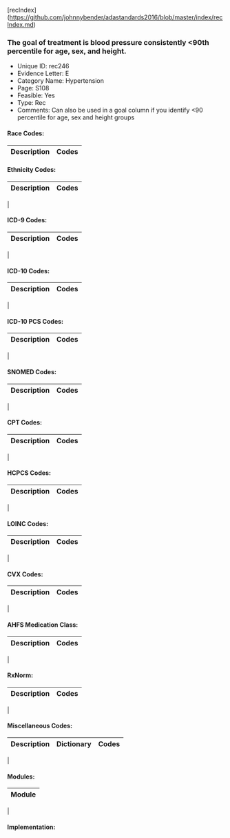 [recIndex] (https://github.com/johnnybender/adastandards2016/blob/master/index/recIndex.md)

### **The goal of treatment is blood pressure consistently <90th percentile for age, sex, and height.**
* Unique ID: rec246
* Evidence Letter: E
* Category Name: Hypertension
* Page: S108
* Feasible: Yes
* Type: Rec
* Comments: Can also be used in a goal column if you identify <90 percentile for age, sex and height groups 

#### Race Codes:

Description | Codes
----------- | -----


#### Ethnicity Codes:

Description | Codes
----------- | -----
|

#### ICD-9 Codes:

Description | Codes
----------- | -----
|

#### ICD-10 Codes:

Description | Codes
----------- | -----
|

#### ICD-10 PCS Codes:

Description | Codes
----------- | -----
|

#### SNOMED Codes:

Description | Codes
----------- | -----
|

#### CPT Codes:

Description | Codes
----------- | -----
|

#### HCPCS Codes:

Description | Codes
----------- | -----
|

#### LOINC Codes:

Description | Codes
----------- | -----
|

#### CVX Codes:

Description | Codes
----------- | -----
|

#### AHFS Medication Class:

Description | Codes
----------- | -----
|

#### RxNorm:

Description | Codes
----------- | -----
|

#### Miscellaneous Codes:

Description | Dictionary | Codes
----------- | ---------- | -----
|

#### Modules:

Module |
------ |
|

#### Implementation:
